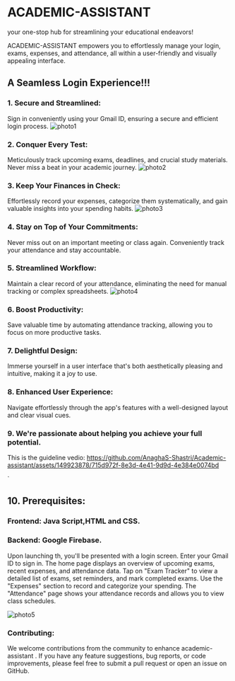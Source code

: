 # ACADEMIC-ASSISTANT
 your one-stop hub for streamlining your educational endeavors!

ACADEMIC-ASSISTANT empowers you to effortlessly manage your login, exams, expenses, and attendance, all within a user-friendly and visually appealing interface.
## A Seamless Login Experience!!!

 ### 1. Secure and Streamlined:
 Sign in conveniently using your Gmail ID, ensuring a secure and efficient login process.
 ![photo1](https://github.com/AnaghaS-Shastri/Academic-assistant/assets/149923878/284fd64a-1b44-443c-9c9f-c3f4db2054ff)



 ### 2. Conquer Every Test:
 Meticulously track upcoming exams, deadlines, and crucial study materials. Never miss a beat in your academic journey.
 ![photo2](https://github.com/AnaghaS-Shastri/Academic-assistant/assets/149923878/708145de-3a64-4696-8859-1c4966a0f663)


 ### 3. Keep Your Finances in Check: 
Effortlessly record your expenses, categorize them systematically, and gain valuable insights into your spending habits.
![photo3](https://github.com/AnaghaS-Shastri/Academic-assistant/assets/149923878/7bff8e10-d46c-4a62-a091-5fcd5b859409)



 ### 4. Stay on Top of Your Commitments:
 Never miss out on an important meeting or class again. Conveniently track your attendance and stay accountable.


 ### 5. Streamlined Workflow:
 Maintain a clear record of your attendance, eliminating the need for manual tracking or complex spreadsheets.
 ![photo4](https://github.com/AnaghaS-Shastri/Academic-assistant/assets/149923878/b2f5d61f-d752-4e17-be9e-d0ca2f41402f)



 ### 6. Boost Productivity: 
Save valuable time by automating attendance tracking, allowing you to focus on more productive tasks.



 ### 7. Delightful Design:
 Immerse yourself in a user interface that's both aesthetically pleasing and intuitive, making it a joy to use.


 ### 8.  Enhanced User Experience:
 Navigate effortlessly through the app's features with a well-designed layout and clear visual cues.



 ### 9.  We're passionate about helping you achieve your full potential. 
 This is the guideline vedio:
 https://github.com/AnaghaS-Shastri/Academic-assistant/assets/149923878/715d972f-8e3d-4e41-9d9d-4e384e0074bd

`

 ## 10. Prerequisites:
 
 ### Frontend: Java Script,HTML and CSS.
 ### Backend: Google Firebase.


Upon launching th, you'll be presented with a login screen. Enter your Gmail ID to sign in.
The home page displays an overview of upcoming exams, recent expenses, and attendance data.
Tap on "Exam Tracker" to view a detailed list of exams, set reminders, and mark completed exams.
Use the "Expenses" section to record and categorize your spending.
The "Attendance" page shows your attendance records and allows you to view class schedules.

![photo5](https://github.com/AnaghaS-Shastri/Academic-assistant/assets/149923878/e4e4e69a-c208-4f0e-8d30-bc93040090a2)




### Contributing:

We welcome contributions from the community to enhance academic-assistant . If you have any feature suggestions, bug reports, or code improvements, please feel free to submit a pull request or open an issue on GitHub.




